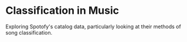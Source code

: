 # Classification in Music
Exploring Spotofy's catalog data, particularly looking at their methods of song classification. 
